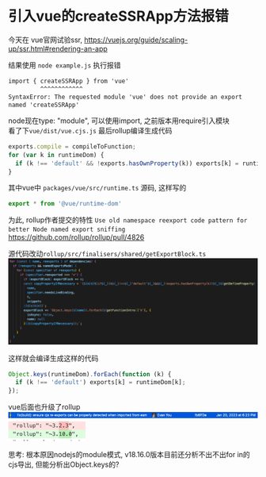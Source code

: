 # 引入vue的createSSRApp方法报错

今天在 vue官网试验ssr, https://vuejs.org/guide/scaling-up/ssr.html#rendering-an-app

结果使用 `node example.js` 执行报错

```
import { createSSRApp } from 'vue'
         ^^^^^^^^^^^^
SyntaxError: The requested module 'vue' does not provide an export named 'createSSRApp'
```
node现在type: "module", 可以使用import, 之前版本用require引入模块  
看了下`vue/dist/vue.cjs.js` 最后rollup编译生成代码
```javascript
exports.compile = compileToFunction;
for (var k in runtimeDom) {
  if (k !== 'default' && !exports.hasOwnProperty(k)) exports[k] = runtimeDom[k];
}
```

其中vue中 `packages/vue/src/runtime.ts` 源码, 这样写的
```javascript
export * from '@vue/runtime-dom'
```

为此, rollup作者提交的特性
`Use old namespace reexport code pattern for better Node named export sniffing`
https://github.com/rollup/rollup/pull/4826

源代码改动`rollup/src/finalisers/shared/getExportBlock.ts`
![vue_commit_1](./assets/vue_commit_1.jpg)

这样就会编译生成这样的代码
```javascript
Object.keys(runtimeDom).forEach(function (k) {
  if (k !== 'default') exports[k] = runtimeDom[k];
});
```
vue后面也升级了rollup
![vue_commit_2](./assets/vue_commit_2.jpg)
![vue_commit_3](./assets/vue_commit_3.jpg)

思考: 根本原因nodejs的module模式, v18.16.0版本目前还分析不出不出for in的cjs导出, 但能分析出Object.keys的?